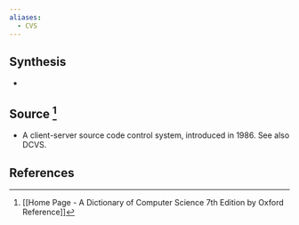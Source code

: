 ```yaml
---
aliases:
  - CVS
---
```

## Synthesis
- 
## Source [^1]
- A client-server source code control system, introduced in 1986. See also DCVS.
## References

[^1]: [[Home Page - A Dictionary of Computer Science 7th Edition by Oxford Reference]]